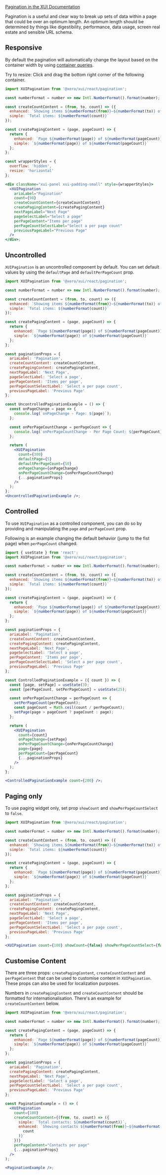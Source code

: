 <div class="xui-margin-vertical">
	<a href="../section-components-navigation-pagination.html" isDocLink>Pagination in the XUI Documentation</a>
</div>

Pagination is a useful and clear way to break up sets of data within a page that could be over an optimum length. An optimum length should be determined by things like digestibility, performance, data usage, screen real estate and sensible URL schema.

## Responsive

By default the pagination will automatically change the layout based on the container width by using [container queries](#container-queries).

Try to resize: Click and drag the bottom right corner of the following container.

```jsx harmony
import XUIPagination from '@xero/xui/react/pagination';

const numberFormat = number => new Intl.NumberFormat().format(number);

const createCountContent = (from, to, count) => ({
  enhanced: `Showing items ${numberFormat(from)}–${numberFormat(to)} of ${numberFormat(count)}`,
  simple: `Total items: ${numberFormat(count)}`
});

const createPagingContent = (page, pageCount) => {
  return {
    enhanced: `Page ${numberFormat(page)} of ${numberFormat(pageCount)}`,
    simple: `${numberFormat(page)} of ${numberFormat(pageCount)}`
  };
};

const wrapperStyles = {
  overflow: 'hidden',
  resize: 'horizontal'
};

<div className="xui-panel xui-padding-small" style={wrapperStyles}>
  <XUIPagination
    ariaLabel="Pagination"
    count={98}
    createCountContent={createCountContent}
    createPagingContent={createPagingContent}
    nextPageLabel="Next Page"
    pageSelectLabel="Select a page"
    perPageContent="Items per page"
    perPageCountSelectLabel="Select a per page count"
    previousPageLabel="Previous Page"
  />
</div>;
```

## Uncontrolled

`XUIPagination` is an uncontrolled component by default. You can set default values by using the `defaultPage` and `defaultPerPageCount` prop.

```jsx harmony
import XUIPagination from '@xero/xui/react/pagination';

const numberFormat = number => new Intl.NumberFormat().format(number);

const createCountContent = (from, to, count) => ({
  enhanced: `Showing items ${numberFormat(from)}–${numberFormat(to)} of ${numberFormat(count)}`,
  simple: `Total items: ${numberFormat(count)}`
});

const createPagingContent = (page, pageCount) => {
  return {
    enhanced: `Page ${numberFormat(page)} of ${numberFormat(pageCount)}`,
    simple: `${numberFormat(page)} of ${numberFormat(pageCount)}`
  };
};

const paginationProps = {
  ariaLabel: 'Pagination',
  createCountContent: createCountContent,
  createPagingContent: createPagingContent,
  nextPageLabel: 'Next Page',
  pageSelectLabel: 'Select a page',
  perPageContent: 'Items per page',
  perPageCountSelectLabel: 'Select a per page count',
  previousPageLabel: 'Previous Page'
};

const UncontrolledPaginationExample = () => {
  const onPageChange = page => {
    console.log(`onPageChange - Page: ${page}`);
  };

  const onPerPageCountChange = perPageCount => {
    console.log(`onPerPageCountChange - Per Page Count: ${perPageCount}`);
  };

  return (
    <XUIPagination
      count={300}
      defaultPage={5}
      defaultPerPageCount={50}
      onPageChange={onPageChange}
      onPerPageCountChange={onPerPageCountChange}
      {...paginationProps}
    />
  );
};
<UncontrolledPaginationExample />;
```

## Controlled

To use `XUIPagination` as a controlled component, you can do so by providing and manipulating the `page` and `perPageCount` prop.

Following is an example changing the default behavior (jump to the fist page) when `perPageCount` changed.

```jsx harmony
import { useState } from 'react';
import XUIPagination from '@xero/xui/react/pagination';

const numberFormat = number => new Intl.NumberFormat().format(number);

const createCountContent = (from, to, count) => ({
  enhanced: `Showing items ${numberFormat(from)}–${numberFormat(to)} of ${numberFormat(count)}`,
  simple: `Total items: ${numberFormat(count)}`
});

const createPagingContent = (page, pageCount) => {
  return {
    enhanced: `Page ${numberFormat(page)} of ${numberFormat(pageCount)}`,
    simple: `${numberFormat(page)} of ${numberFormat(pageCount)}`
  };
};

const paginationProps = {
  ariaLabel: 'Pagination',
  createCountContent: createCountContent,
  createPagingContent: createPagingContent,
  nextPageLabel: 'Next Page',
  pageSelectLabel: 'Select a page',
  perPageContent: 'Items per page',
  perPageCountSelectLabel: 'Select a per page count',
  previousPageLabel: 'Previous Page'
};

const ControlledPaginationExample = ({ count }) => {
  const [page, setPage] = useState(3);
  const [perPageCount, setPerPageCount] = useState(25);

  const onPerPageCountChange = perPageCount => {
    setPerPageCount(perPageCount);
    const pageCount = Math.ceil(count / perPageCount);
    setPage(page > pageCount ? pageCount : page);
  };

  return (
    <XUIPagination
      count={count}
      onPageChange={setPage}
      onPerPageCountChange={onPerPageCountChange}
      page={page}
      perPageCount={perPageCount}
      {...paginationProps}
    />
  );
};

<ControlledPaginationExample count={200} />;
```

## Paging only

To use paging widget only, set prop `showCount` and `showPerPageCountSelect` to `false`.

```jsx harmony
import XUIPagination from '@xero/xui/react/pagination';

const numberFormat = number => new Intl.NumberFormat().format(number);

const createCountContent = (from, to, count) => ({
  enhanced: `Showing items ${numberFormat(from)}–${numberFormat(to)} of ${numberFormat(count)}`,
  simple: `Total items: ${numberFormat(count)}`
});

const createPagingContent = (page, pageCount) => {
  return {
    enhanced: `Page ${numberFormat(page)} of ${numberFormat(pageCount)}`,
    simple: `${numberFormat(page)} of ${numberFormat(pageCount)}`
  };
};

const paginationProps = {
  ariaLabel: 'Pagination',
  createCountContent: createCountContent,
  createPagingContent: createPagingContent,
  nextPageLabel: 'Next Page',
  pageSelectLabel: 'Select a page',
  perPageContent: 'Items per page',
  perPageCountSelectLabel: 'Select a per page count',
  previousPageLabel: 'Previous Page'
};

<XUIPagination count={100} showCount={false} showPerPageCountSelect={false} {...paginationProps} />;
```

## Customise Content

There are three props: `createPagingContent`, `createCountContent` and `perPageContent` that can be used to customise content in `XUIPagination`. These props can also be used for localization purposes.

Numbers in `createPagingContent` and `createCountContent` should be formatted for internationalisation. There's an example for `createCountContent` below.

```jsx harmony
import XUIPagination from '@xero/xui/react/pagination';

const numberFormat = number => new Intl.NumberFormat().format(number);

const createPagingContent = (page, pageCount) => {
  return {
    enhanced: `Page ${numberFormat(page)} of ${numberFormat(pageCount)}`,
    simple: `${numberFormat(page)} of ${numberFormat(pageCount)}`
  };
};

const paginationProps = {
  ariaLabel: 'Pagination',
  createPagingContent: createPagingContent,
  nextPageLabel: 'Next Page',
  pageSelectLabel: 'Select a page',
  perPageCountSelectLabel: 'Select a per page count',
  previousPageLabel: 'Previous Page'
};

const PaginationExample = () => (
  <XUIPagination
    count={100}
    createCountContent={(from, to, count) => ({
      simple: `Total contacts: ${numberFormat(count)}`,
      enhanced: `Showing contacts ${numberFormat(from)}–${numberFormat(to)} of ${numberFormat(
        count
      )}`
    })}
    perPageContent="Contacts per page"
    {...paginationProps}
  />
);

<PaginationExample />;
```
